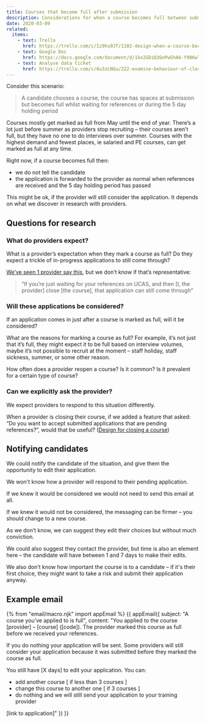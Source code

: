 ```yaml
---
title: Courses that become full after submission
description: Considerations for when a course becomes full between submission and the provider receiving it
date: 2020-03-09
related:
  items:
    - text: Trello
      href: https://trello.com/c/Iz9hu9JT/1102-design-when-a-course-becomes-full-between-submission-provider-receiving-application
    - text: Google Doc
      href: https://docs.google.com/document/d/1kx2GDiQ3GnPwShA6-Y906wTZRr27VMFoMD3aVyjVYtY
    - text: Analyse data ticket
      href: https://trello.com/c/6u3zLNGu/222-examine-behaviour-of-closing-re-opening-courses-because-of-no-vacancies
---
```


Consider this scenario:

> A candidate chooses a course, the course has spaces at submission but becomes full whilst waiting for references or during the 5 day holding period

Courses mostly get marked as full from May until the end of year. There’s a lot just before summer as providers stop recruiting – their courses aren’t full, but they have no one to do interviews over summer. Courses with the highest demand and fewest places, ie salaried and PE courses, can get marked as full at any time.

Right now, if a course becomes full then:

- we do not tell the candidate
- the application is forwarded to the provider as normal when references are received and the 5 day holding period has passed

This might be ok, if the provider will still consider the application. It depends on what we discover in research with providers.

## Questions for research

### What do providers expect?

What is a provider’s expectation when they mark a course as full? Do they expect a trickle of in-progress applications to still come through?

[We’ve seen 1 provider say this](https://lookback.io/watch/kQjSYuhwEcT8iwHoh?t=9m15s), but we don’t know if that’s representative:
> “If you’re just waiting for your references on UCAS, and then [I, the provider] close [the course], that application can still come through”

### Will these applications be considered?

If an application comes in just after a course is marked as full, will it be considered?

What are the reasons for marking a course as full? For example, it’s not just that it’s full, they might expect it to be full based on interview volumes, maybe it’s not possible to recruit at the moment – staff holiday, staff sickness, summer, or some other reason.

How often does a provider reopen a course? Is it common? Is it prevalent for a certain type of course?

### Can we explicitly ask the provider?

We expect providers to respond to this situation differently.

When a provider is closing their course, if we added a feature that asked: “Do you want to accept submitted applications that are pending references?”, would that be useful? ([Design for closing a course](/publish-teacher-training-courses/vacancies-iteration-14-jan))

## Notifying candidates

We could notify the candidate of the situation, and give them the opportunity to edit their application.

We won't know how a provider will respond to their pending application.

If we knew it would be considered we would not need to send this email at all.

If we knew it would not be considered, the messaging can be firmer – you should change to a new course.

As we don’t know, we can suggest they edit their choices but without much conviction.

We could also suggest they contact the provider, but time is also an element here – the candidate will have between 1 and 7 days to make their edits.

We also don’t know how important the course is to a candidate – if it's their first choice, they might want to take a risk and submit their application anyway.

## Example email

{% from "email/macro.njk" import appEmail %}
{{ appEmail({
  subject: "A course you’ve applied to is full",
  content: "You applied to the course [provider] – [course] ([code]). The provider marked this course as full before we received your references.

If you do nothing your application will be sent. Some providers will still consider your application because it was submitted before they marked the course as full.

You still have [X days] to edit your application. You can:

* add another course [ if less than 3 courses ]
* change this course to another one [ if 3 courses ]
* do nothing and we will still send your application to your training provider

[link to application]"
}) }}
